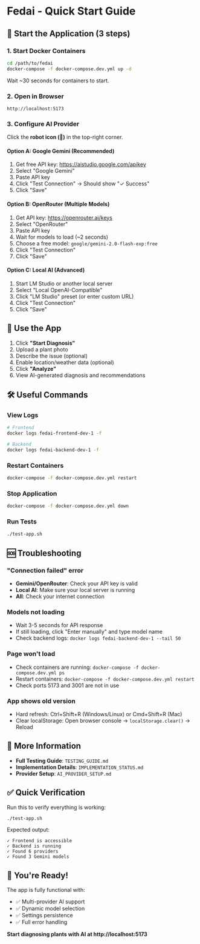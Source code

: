 # Fedai - Quick Start Guide

## 🚀 Start the Application (3 steps)

### 1. Start Docker Containers
```bash
cd /path/to/fedai
docker-compose -f docker-compose.dev.yml up -d
```

Wait ~30 seconds for containers to start.

### 2. Open in Browser
```
http://localhost:5173
```

### 3. Configure AI Provider

Click the **robot icon (🤖)** in the top-right corner.

#### Option A: Google Gemini (Recommended)
1. Get free API key: https://aistudio.google.com/apikey
2. Select "Google Gemini"
3. Paste API key
4. Click "Test Connection" → Should show "✓ Success"
5. Click "Save"

#### Option B: OpenRouter (Multiple Models)
1. Get API key: https://openrouter.ai/keys
2. Select "OpenRouter"
3. Paste API key
4. Wait for models to load (~2 seconds)
5. Choose a free model: `google/gemini-2.0-flash-exp:free`
6. Click "Test Connection"
7. Click "Save"

#### Option C: Local AI (Advanced)
1. Start LM Studio or another local server
2. Select "Local OpenAI-Compatible"
3. Click "LM Studio" preset (or enter custom URL)
4. Click "Test Connection"
5. Click "Save"

## 🌿 Use the App

1. Click **"Start Diagnosis"**
2. Upload a plant photo
3. Describe the issue (optional)
4. Enable location/weather data (optional)
5. Click **"Analyze"**
6. View AI-generated diagnosis and recommendations

## 🛠 Useful Commands

### View Logs
```bash
# Frontend
docker logs fedai-frontend-dev-1 -f

# Backend
docker logs fedai-backend-dev-1 -f
```

### Restart Containers
```bash
docker-compose -f docker-compose.dev.yml restart
```

### Stop Application
```bash
docker-compose -f docker-compose.dev.yml down
```

### Run Tests
```bash
./test-app.sh
```

## 🆘 Troubleshooting

### "Connection failed" error
- **Gemini/OpenRouter**: Check your API key is valid
- **Local AI**: Make sure your local server is running
- **All**: Check your internet connection

### Models not loading
- Wait 3-5 seconds for API response
- If still loading, click "Enter manually" and type model name
- Check backend logs: `docker logs fedai-backend-dev-1 --tail 50`

### Page won't load
- Check containers are running: `docker-compose -f docker-compose.dev.yml ps`
- Restart containers: `docker-compose -f docker-compose.dev.yml restart`
- Check ports 5173 and 3001 are not in use

### App shows old version
- Hard refresh: Ctrl+Shift+R (Windows/Linux) or Cmd+Shift+R (Mac)
- Clear localStorage: Open browser console → `localStorage.clear()` → Reload

## 📖 More Information

- **Full Testing Guide**: `TESTING_GUIDE.md`
- **Implementation Details**: `IMPLEMENTATION_STATUS.md`
- **Provider Setup**: `AI_PROVIDER_SETUP.md`

## ✅ Quick Verification

Run this to verify everything is working:
```bash
./test-app.sh
```

Expected output:
```
✓ Frontend is accessible
✓ Backend is running
✓ Found 6 providers
✓ Found 3 Gemini models
```

## 🎉 You're Ready!

The app is fully functional with:
- ✅ Multi-provider AI support
- ✅ Dynamic model selection
- ✅ Settings persistence
- ✅ Full error handling

**Start diagnosing plants with AI at http://localhost:5173**
